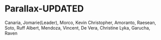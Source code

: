 # Parallax-UPDATED
 Canaria, Jomarie(Leader),
 Morco, Kevin Christopher,
 Amoranto, Raesean,
 Soto, Ruff Albert,
 Mendoza, Vincent,
 De Vera, Christine Lyka,
 Garucha, Raven

